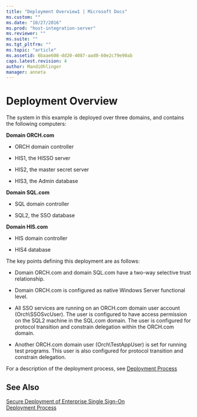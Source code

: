 ```yaml
---
title: "Deployment Overview1 | Microsoft Docs"
ms.custom: ""
ms.date: "10/27/2016"
ms.prod: "host-integration-server"
ms.reviewer: ""
ms.suite: ""
ms.tgt_pltfrm: ""
ms.topic: "article"
ms.assetid: 6baae608-dd20-4087-aad0-60e2c79e90ab
caps.latest.revision: 4
author: MandiOhlinger
manager: anneta
---
```

# Deployment Overview
The system in this example is deployed over three domains, and contains the following computers:  
  
 **Domain ORCH.com**  
  
-   ORCH domain controller  
  
-   HIS1, the HISSO server  
  
-   HIS2, the master secret server  
  
-   HIS3, the Admin database  
  
 **Domain SQL.com**  
  
-   SQL domain controller  
  
-   SQL2, the SSO database  
  
 **Domain HIS.com**  
  
-   HIS domain controller  
  
-   HIS4 database  
  
 The key points defining this deployment are as follows:  
  
-   Domain ORCH.com and domain SQL.com have a two-way selective trust relationship.  
  
-   Domain ORCH.com is configured as native Windows Server functional level.  
  
-   All SSO services are running on an ORCH.com domain user account (Orch\SSOSvcUser). The user is configured to have access permission on the SQL2 machine in the SQL.com domain. The user is configured for protocol transition and constrain delegation within the ORCH.com domain.  
  
-   Another ORCH.com domain user (Orch\TestAppUser) is set for running test programs. This user is also configured for protocol transition and constrain delegation.  
  
 For a description of the deployment process, see [Deployment Process](../esso/deployment-process.md)  
  
## See Also  
 [Secure Deployment of Enterprise Single Sign-On](../esso/secure-deployment-of-enterprise-single-sign-on.md)   
 [Deployment Process](../esso/deployment-process.md)